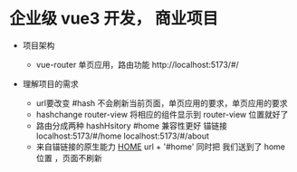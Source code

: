 # 企业级 vue3 开发， 商业项目
- 项目架构
    - vue-router   单页应用，路由功能
    http://localhost:5173/#/


- 理解项目的需求
    -  url要改变  #hash  不会刷新当前页面，单页应用的要求，单页应用的要求
    -  hashchange   router-view  将相应的组件显示到 router-view 位置就好了
    - 路由分成两种 hashHsitory  #home 兼容性更好 锚链接
        localhost:5173/#/home
        localhost:5173/#/about
    - 来自锚链接的原生能力
        <a href="#home">HOME</a>  <a name="home"></a>
        url + '#home' 同时把 我们送到了 home 位置 ，页面不刷新
